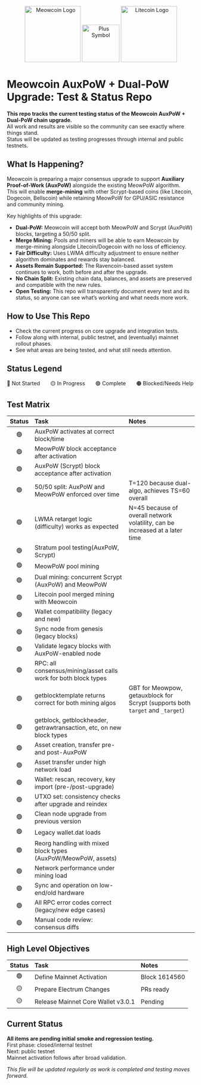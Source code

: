 <p align="center">
  <img src="https://www.mewccrypto.com/meowcoin.png" alt="Meowcoin Logo" width="150"/>
   <img src="https://upload.wikimedia.org/wikipedia/commons/thumb/9/9e/Plus_symbol.svg/1707px-Plus_symbol.svg.png" alt="Plus Symbol" width="100"/>
  <img src="https://encrypted-tbn0.gstatic.com/images?q=tbn:ANd9GcQo4umyYNRbBrKW7BYl3-DHwIbYj59CwBcumw&s" alt="Litecoin Logo" width="150"/>
</p>


# Meowcoin AuxPoW + Dual-PoW Upgrade: Test & Status Repo

**This repo tracks the current testing status of the Meowcoin AuxPoW + Dual-PoW chain upgrade.**  
All work and results are visible so the community can see exactly where things stand.  
Status will be updated as testing progresses through internal and public testnets.

## What Is Happening?

Meowcoin is preparing a major consensus upgrade to support **Auxiliary Proof-of-Work (AuxPoW)** alongside the existing MeowPoW algorithm.  
This will enable **merge-mining** with other Scrypt-based coins (like Litecoin, Dogecoin, Bellscoin) while retaining MeowPoW for GPU/ASIC resistance and community mining.

Key highlights of this upgrade:

- **Dual-PoW:** Meowcoin will accept both MeowPoW and Scrypt (AuxPoW) blocks, targeting a 50/50 split.
- **Merge Mining:** Pools and miners will be able to earn Meowcoin by merge-mining alongside Litecoin/Dogecoin with no loss of efficiency.
- **Fair Difficulty:** Uses LWMA difficulty adjustment to ensure neither algorithm dominates and rewards stay balanced.
- **Assets Remain Supported:** The Ravencoin-based asset system continues to work, both before and after the upgrade.
- **No Chain Split:** Existing chain data, balances, and assets are preserved and compatible with the new rules.
- **Open Testing:** This repo will transparently document every test and its status, so anyone can see what’s working and what needs more work.

## How to Use This Repo

- Check the current progress on core upgrade and integration tests.
- Follow along with internal, public testnet, and (eventually) mainnet rollout phases.
- See what areas are being tested, and what still needs attention.

## Status Legend

🔲 Not Started  🟡 In Progress  🟢 Complete  🟠 Blocked/Needs Help

## Test Matrix

| Status | Task                                                                 | Notes |
|:------:|:---------------------------------------------------------------------|:------|
| 🟢     | AuxPoW activates at correct block/time                               |       |
| 🟢     | MeowPoW block acceptance after activation                            |       |
| 🟢     | AuxPoW (Scrypt) block acceptance after activation                    |       |
| 🟢     | 50/50 split: AuxPoW and MeowPoW enforced over time                   | T=120 because dual-algo, achieves TS=60 overall      |
| 🟢     | LWMA retarget logic (difficulty) works as expected                   | N=45 because of overall network volatility, can be increased at a later time      |
| 🟢     | Stratum pool testing(AuxPoW, Scrypt)                                 |       |
| 🟢     | MeowPoW pool mining                                                  |       |
| 🟢     | Dual mining: concurrent Scrypt (AuxPoW) and MeowPoW                  |       |
| 🟢     | Litecoin pool merged mining with Meowcoin                            |       |
| 🟢     | Wallet compatibility (legacy and new)                                |       |
| 🟢     | Sync node from genesis (legacy blocks)                               |       |
| 🟢     | Validate legacy blocks with AuxPoW-enabled node                      |       |
| 🟢     | RPC: all consensus/mining/asset calls work for both block types      |       |
| 🟢     | getblocktemplate returns correct for both mining algos               | GBT for Meowpow, getauxblock for Scrypt (supports both `target` and `_target`)      |
| 🟢     | getblock, getblockheader, getrawtransaction, etc, on new block types |       |
| 🟢     | Asset creation, transfer pre- and post-AuxPoW                        |       |
| 🟢     | Asset transfer under high network load                               |       |
| 🟢     | Wallet: rescan, recovery, key import (pre-/post-upgrade)             |       |
| 🟢     | UTXO set: consistency checks after upgrade and reindex               |       |
| 🟢     | Clean node upgrade from previous version                             |       |
| 🟢     | Legacy wallet.dat loads                                              |       |
| 🟢     | Reorg handling with mixed block types (AuxPoW/MeowPoW, assets)       |       |
| 🟢     | Network performance under mining load                                |       |
| 🟢     | Sync and operation on low-end/old hardware                           |       |
| 🟢     | All RPC error codes correct (legacy/new edge cases)                  |       |
| 🟢     | Manual code review: consensus diffs                                  |       |

## High Level Objectives

| Status | Task                                                                 | Notes |
|:------:|:---------------------------------------------------------------------|:------|
| 🟢     | Define Mainnet Activation                                            | Block 1614560      |
| 🟡     | Prepare Electrum Changes                                             | PRs ready      |
| 🟡     | Release Mainnet Core Wallet v3.0.1                                   | Pending      |

## Current Status

**All items are pending initial smoke and regression testing.**  
First phase: closed/internal testnet  
Next: public testnet  
Mainnet activation follows after broad validation.

*This file will be updated regularly as work is completed and testing moves forward.*
